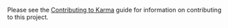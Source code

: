 Please see the [Contributing to Karma] guide for information on contributing to this project.

[Contributing to Karma]: https://github.com/karma-runner/karma/blob/master/CONTRIBUTING.md
